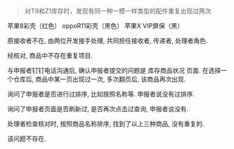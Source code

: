 > 对T9和Z1库存时，发现有同一种一模一样类型的配件重复出现过两次

苹果8彩壳（红色）
oppoR11彩壳（黑色）
苹果X VIP屏保（黑）

原接收者不在, 由两位开发接手处理, 共同担任接收者, 传递者, 处理者角色.

经核对, 商品中不存在重复项目.

与申报者钉钉电话沟通后, 确认申报者提交的问题是 库存商品状况 页面. 在选择一个仓库后, 商品中某一页出现过一次, 多次翻页后, 该商品再次出现.

询问了申报者是否进行过排序, 比如按照名称等. 申报者说没有过排序.

询问了申报者页面是否刷新过, 是否再次点击过查询, 申报者说没有.

处理者检查核对时, 按照商品名称排序, 找到了以上三种商品, 没有重复的.

该问题不存在.
